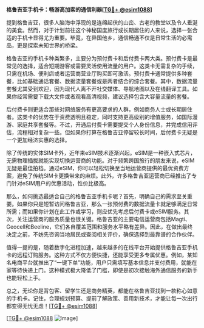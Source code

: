 **格鲁吉亚手机卡：畅游高加索的通信利器[[TG💪+ @esim1088](https://t.me/s/esim1088)]**

提到格鲁吉亚，很多人脑海中浮现的是连绵起伏的山峦、古老的教堂以及令人垂涎的美食。然而，对于计划前往这个神秘国度旅行或长期居住的人来说，选择一张合适的手机卡显得尤为重要。毕竟，在异国他乡，通信畅通不仅是日常生活的必需品，更是探索未知世界的桥梁。

格鲁吉亚的手机卡种类繁多，主要分为预付费卡和后付费卡两大类。预付费卡是最常见的选择，适合短期游客或需要灵活使用流量的用户。这类卡无需复杂的手续，只需在机场、便利店或者运营商营业厅购买即可激活。预付费卡通常提供多种套餐，比如基础通话套餐、数据流量套餐或是两者结合的综合套餐。其中，数据流量套餐尤其受到欢迎，因为现代人离不开社交媒体、导航地图以及在线翻译工具。如果你经常需要下载大文件或者观看高清视频，建议选择包含大容量流量的套餐。

后付费卡则更适合那些对网络服务有更高要求的人群，例如商务人士或长期居住者。这类卡的优势在于资费透明且稳定，同时支持更高级别的增值服务，如国际漫游、家庭共享套餐等。不过，开通后付费卡需要提交个人身份信息，并完成信用评估，流程相对复杂一些。但如果你打算在格鲁吉亚停留较长时间，后付费卡无疑是一个更加经济实惠的选择。

除了传统的实体SIM卡外，近年来eSIM技术逐渐兴起。eSIM是一种嵌入式芯片，无需物理插拔就能实现切换运营商的功能。对于频繁跨国旅行的朋友来说，eSIM无疑是最佳拍档。通过eSIM，你可以轻松切换至当地运营商提供的最优资费方案，避免了传统SIM卡更换带来的麻烦。此外，许多格鲁吉亚运营商已经推出了专门针对eSIM用户的优惠活动，性价比极高。

那么，如何挑选最适合自己的格鲁吉亚手机卡呢？首先，明确自己的需求至关重要。如果你只是短暂访问格鲁吉亚，那么一张预付费的数据流量卡就足够满足日常所需；而如果你计划在此工作或学习，则应优先考虑后付费卡或eSIM服务。其次，关注运营商的服务质量也很关键。格鲁吉亚的主要电信运营商包括Magti、Geocell和Beeline，它们各自覆盖范围和服务水平略有差异。因此，在做出最终决定之前，不妨先咨询当地居民或查阅相关评价，确保选择到最靠谱的合作伙伴。

值得一提的是，随着数字化进程加速，越来越多的在线平台开始提供格鲁吉亚手机卡的远程订购服务。这种方式不仅方便快捷，还能享受更多专属优惠。例如，某知名电商平台就推出了“一键下单”功能，用户只需填写基本信息并支付费用，就能在家等待快递上门。这种模式极大降低了门槛，即使是初次接触海外通信服务的新手也能轻松上手。

总之，无论你是背包客、留学生还是商务精英，都能在格鲁吉亚找到一款称心如意的手机卡。记住，合理规划预算、提前了解政策、善用新技术，才能让每一次出行都变得无忧无虑！[[TG💪+ @esim1088](https://t.me/s/esim1088)]

[[TG💪+ @esim1088](https://t.me/s/esim1088) ![Image](https://i.postimg.cc/4NQfJmqS/Snipaste-2025-05-13-00-14-12.png)]